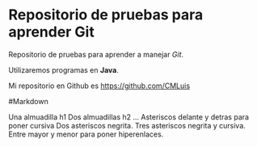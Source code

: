 # Repositorio de pruebas para aprender Git

Repositorio de pruebas para aprender a manejar *Git*.

Utilizaremos programas en **Java**.

Mi repositorio en Github es <https://github.com/CMLuis>



#Markdown

Una almuadilla h1
Dos almuadillas h2
...
Asteriscos delante y detras para poner cursiva
Dos asteriscos negrita.
Tres asteriscos negrita y cursiva.
Entre mayor y menor para poner hiperenlaces.
